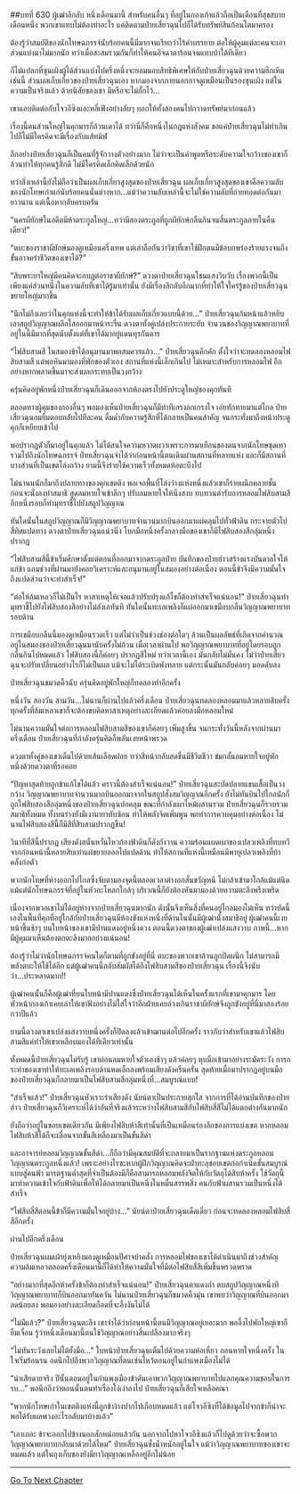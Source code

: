 ##บทที่ 630 ผู้เฒ่าลึกลับ
หนึ่งเดือนมานี้ สำหรับคนอื่นๆ ที่อยู่ในกองเก้าแล้วถือเป็นเดือนที่สุขสบายเดือนหนึ่ง พวกเขาแทบไม่ต้องทำอะไร แค่ติดตามป๋ายเสี่ยวฉุนไปก็ได้รับทรัพย์สินก้อนโตมาครอง

ต้องรู้ว่าสมบัติของนักโทษฉกรรจ์นับร้อยคนนี้มีมากจนเรียกว่าไร้คำบรรยาย ต่อให้ผู้คุมแต่ละคนจะเอาส่วนแบ่งมาไม่มากนัก ทว่าเมื่อสะสมรวมกันก็ทำให้คนอิจฉาตาร้อนจนแทบบ้าได้ทีเดียว

ก็ไม่แปลกที่ซุนเผิงผู้ได้ส่วนแบ่งไปครึ่งหนึ่งจะยอมมอบสิทธิพิเศษให้กับป๋ายเสี่ยวฉุนด้วยความฮึกเหิมเช่นนี้ ส่วนผลเก็บเกี่ยวของป๋ายเสี่ยวฉุนเอง หากมองจากภายนอกอาจดูเหมือนเป็นรองซุนเผิง แต่ในความเป็นจริงแล้ว ด้วยนิสัยของเขา มีหรือจะไม่กั๊กไว้...

เขาแอบติดต่อกับโจวอีซิงและหลี่เฟิงอย่างลับๆ บอกให้ทั้งสองคนไปกวาดทรัพย์มาก่อนแล้ว

เรื่องนี้คนส่วนใหญ่ในคุกมารก็ล้วนเดาได้ ทว่านี่ก็คือหนึ่งในกฎแห่งสังคม ขอแค่ป๋ายเสี่ยวฉุนไม่ทำเกินไปก็ไม่มีใครคิดจะมีเรื่องกับแส้ทมิฬ

อีกอย่างป๋ายเสี่ยวฉุนก็เป็นคนที่รู้จักวางตัวอย่างมาก ไม่ว่าจะเป็นคำพูดหรือระดับความใจกว้างของเขาก็ล้วนทำให้ทุกคนรู้สึกดี ไม่มีใครคิดเล็กคิดเล็กด้วยนัก

ทว่าสิ่งเหล่านี้ยังไม่ถือว่าเป็นผลเก็บเกี่ยวสูงสุดของป๋ายเสี่ยวฉุน ผลเก็บเกี่ยวสูงสุดของเขาคือความลับของนักโทษเก่าแก่นับร้อยคนนั่นต่างหาก...แม้ว่าความลับเหล่านี้จะไม่ใช่ความลับที่ถ่ายทอดต่อกันมายาวนาน แต่เนื้อหากลับครบครัน

“นครผียักษ์ในอดีตมีห้าตระกูลใหญ่...ทว่ามีสองตระกูลที่ถูกผียักษ์กลืนกินจนสิ้นตระกูลภายในคืนเดียว!”

“ตบะของราชาผียักษ์มองดูเหมือนครึ่งเทพ แต่เล่าลือกันว่าวิชาที่เขาใช้ฝึกตนมีข้อบกพร่องร้ายแรงจนถึงขั้นอาจคร่าชีวิตของเขาได้?”

“สิบพระยาใหญ่มีคนคิดจะกบฏต่อราชาผียักษ์?” ดวงตาป๋ายเสี่ยวฉุนโชนแสงวิบวับ เรื่องพวกนี้เป็นเพียงแค่ส่วนหนึ่งในความลับที่เขาได้รู้มาเท่านั้น ยังมีเรื่องลึกลับอีกมากที่ทำให้ใจใคร่รู้ของป๋ายเสี่ยวฉุนขยายใหญ่มากขึ้น

“นึกไม่ถึงเลยว่าในคุกแห่งนี้จะทำให้ข้าได้รับผลเก็บเกี่ยวแบบนี้ด้วย...” ป๋ายเสี่ยวฉุนก้มหน้าแล้วหยิบเอาสถูปวิญญาณผลึกใสออกมาหน้าระรื่น ดวงตาทั้งคู่เปล่งประกายระยับ จำนวนของวิญญาณพยาบาทที่อยู่ในนี้มีมากที่สุดนับตั้งแต่ที่เขาได้มาอยู่แดนทุรกันดาร

“ไฟสิบสามสี ในสมองข้าได้อนุมานมาพอสมควรแล้ว...” ป๋ายเสี่ยวฉุนคึกคัก ตั้งใจว่าจะทดลองหลอมไฟสิบสามสี แต่พอหันมามองที่พักของตัวเอง สถานที่แห่งนี้เล็กเกินไป ไม่เหมาะสำหรับการหลอมไฟ อีกอย่างหากพลาดขึ้นมาจะส่งผลกระทบเป็นวงกว้าง

ครุ่นคิดอยู่พักหนึ่งป๋ายเสี่ยวฉุนก็เดินออกจากห้องตรงไปยังประตูใหญ่ของคุกทันที

ตลอดทางผู้คุมของกองอื่นๆ พอมองเห็นป๋ายเสี่ยวฉุนก็มีท่าทีเกรงอกเกรงใจ เอ่ยทักทายมาแต่ไกล ป๋ายเสี่ยวฉุนอมยิ้มตอบกลับไปทีละคน ดื่มด่ำกับความรู้สึกที่ได้กลายเป็นคนสำคัญ จนกระทั่งมาถึงหน้าประตูคุกก็เหยียบเข้าไป

พอปรากฏตัวก็มาอยู่ในคุกแล้ว ไม่ได้สนใจความหวาดผวาเพราะการมาเยือนของตนจากนักโทษชุดเทารวมไปถึงนักโทษฉกรรจ์ ป๋ายเสี่ยวฉุนจำได้ว่าก่อนหน้านี้ตนเดินผ่านสถานที่หลายแห่ง และก็มีสถานที่บางส่วนที่เป็นเขตโล่งกว้าง ยามนี้จึงร่ายใช้ความเร็วทั้งหมดห้อตะบึงไป

ไม่นานนนักก็มาถึงปลายทางของคุกเขตติง พอเจอพื้นที่โล่งว่างแห่งหนึ่งแล้วเขาก็ร่ายผนึกหลายชั้น ก่อนจะนั่งลงทำสมาธิ สูดลมหายใจเข้าลึกๆ ปรับลมหายใจให้นิ่งสงบ ทบทวนตำรับการหลอมไฟสิบสามสีอีกหนึ่งรอบก็ทำมุทราชี้ไปยังสถูปวิญญาณ

ทันใดนั้นในสถูปวิญญาณก็มีวิญญาณพยาบาทจำนวนมากบินออกมาแผ่คลุมไปทั่วฟ้าดิน กระจายตัวไปสี่ทิศแปดทาง ดวงตาป๋ายเสี่ยวฉุนแน่วนิ่ง โบกมือหนึ่งครั้งกลางมือของเขาก็มีไฟสิบสองสีกลุ่มหนึ่งปรากฏ

“ไฟสิบสามสีนี้ข้าเริ่มศึกษาตั้งแต่ตอนที่ออกมาจากตระกูลป๋าย บันทึกของป๋ายฮ่าวสร้างแรงบันดาลใจให้แก่ข้า แถมช่วงที่ผ่านมายังคอยวิเคราะห์และอนุมานอยู่ในสมองอย่างต่อเนื่อง ตอนนี้ข้าจึงมีความมั่นใจถึงแปดส่วนว่าจะทำสำเร็จ!”

“ต่อให้ล้มเหลวก็ไม่เป็นไร หาสาเหตุให้เจอแล้วปรับปรุงแก้ไขก็ต้องทำสำเร็จแน่นอน!” ป๋ายเสี่ยวฉุนทำมุทราชี้ไปยังไฟสิบสองสีอย่างไม่ลังเลทันที ทันใดนั้นทะเลเพลิงก็แผ่ออกมาเขมือบกลืนวิญญาณพยาบาทรอบด้าน

การเขมือบกลืนนี้มองดูเหมือนรวดเร็ว แต่ไม่ว่าเป็นช่วงช่องต่อใดๆ ล้วนเป็นผลลัพธ์ที่เกิดจากคำนวณอยู่ในสมองของป๋ายเสี่ยวฉุนมานับครั้งไม่ถ้วน เมื่อเวลาผ่านไป พอวิญญาณพยาบาทที่อยู่โดยรอบถูกกลืนกินไปหมดแล้ว ไฟสิบสองนี้ก็ค่อยๆ ปรากฏสีใหม่ ทว่าเวลานี้เอง มันกลับไม่มั่นคง ไม่ว่าป๋ายเสี่ยวฉุนจะปรับเปลี่ยนอย่างไรก็ไม่เป็นผล แม้จะไม่ได้ระเบิดพังทลาย แต่กระนั้นมันกลับค่อยๆ มอดดับลง

ป๋ายเสี่ยวฉุนขมวดคิ้วฉับ ครุ่นคิดอยู่พักใหญ่ก็ทดลองทำอีกครั้ง

หนึ่งวัน สองวัน สามวัน...ไม่นานก็ผ่านไปแล้วครึ่งเดือน ป๋ายเสี่ยวฉุนทดลองหลอมมาแล้วหลายสิบครั้ง ทุกครั้งที่ล้มเหลวเขาก็จะต้องขบคิดหาสาเหตุอย่างละเอียดแล้วค่อยลงมือหลอมใหม่

ไม่นานความมั่นใจต่อการหลอมไฟสิบสามสีของเขาก็ค่อยๆ เพิ่มสูงขึ้น จนกระทั่งวันนี้หลังจากผ่านมาครึ่งเดือน ป๋ายเสี่ยวฉุนที่กำลังครุ่นคิดก็พลันเงยหน้าพรวด

ดวงตาทั้งคู่ของเขาเต็มไปด้วยเส้นเลือดฝอย ทว่าสีหน้ากลับสดชื่นมีชีวิตชีวา ข่มกลั้นลมหายใจอยู่พักหนึ่งด้วยดวงตาที่รอคอย

“ปัญหาสุดท้ายถูกข้าแก้ไขได้แล้ว คราวนี้ต้องสำเร็จแน่นอน!” ป๋ายเสี่ยวฉุนสะบัดปลายแขนเสื้อเป็นวงกว้าง วิญญาณพยาบาทจำนวนมากบินออกมาจากในสถูปสั่งสมวิญญาณอีกครั้ง ยังไม่ทันบินไปไกลนักก็ถูกไฟสิบสองสีกลุ่มหนึ่งของป๋ายเสี่ยวฉุนปกคลุม ขณะที่กำลังเผาไหม้ผสานรวม ป๋ายเสี่ยวฉุนก็รวบรวมสมาธิทั้งหมด ทั้งบนร่างยังมีเงามายาทับซ้อน ทำให้พลังจิตเพิ่มพูน พอทำการควบคุมอย่างต่อเนื่อง ไม่นานไฟสิบสองสีนี้ก็มีสีที่สิบสามปรากฏขึ้น!

วินาทีที่สีนี้ปรากฏ เสียงดังสนั่นหวั่นไหวก้องฟ้าดินก็ดังกังวาน ความร้อนแผดเผาของเปลวเพลิงที่ทบทวีจากก่อนหน้านี้หลายสิบเท่าแผ่ขยายออกไปแปดด้าน ทำให้สถานที่แห่งนี้เหมือนมีพายุเปลวเพลิงที่บ้าคลั่งก่อตัว

พวกนักโทษที่ห่างออกไปไกลซึ่งจับตามองจุดนี้ตลอดเวลาต่างอกสั่นขวัญหนี ไม่กล้าเข้ามาใกล้แม้แต่นิด แม้แต่นักโทษฉกรรจ์ที่อยู่ในหัวกะโหลกใกล้ๆ บริเวณนี้ก็ยังต้องหันมามองด้วยความตะลึงพรึงเพริด

เนื่องจากพวกเขาไม่ได้อยู่ห่างจากป๋ายเสี่ยวฉุนมากนัก ดังนั้นจึงเห็นสิ่งที่คนอยู่ไกลมองไม่เห็น ทว่าบัดนี้เองในพื้นที่คุกที่อยู่ใกล้กับป๋ายเสี่ยวฉุนมีห้องขังแห่งหนึ่งที่ด้านในนั้นมีผู้เฒ่านั่งสมาธิอยู่ ผู้เฒ่าคนนี้เงยหน้าขึ้นช้าๆ บนใบหน้าของเขามีปานแดงอยู่หนึ่งดวง ตอนนี้ดวงตาของผู้เฒ่าเปล่งแสงวาบ ภาพนี้...หากมีผู้คุมมาเห็นต้องตกตะลึงมากอย่างแน่นอน!

ต้องรู้ว่าไม่ว่านักโทษฉกรรจ์คนใดก็ตามที่ถูกขังอยู่ที่นี่ ตบะของพวกเขาล้วนถูกปิดผนึก ไม่สามารถมีพลังตบะให้ใช้ได้อีก แต่ผู้เฒ่าคนนี้กลับสัมผัสได้ถึงไฟสิบสามสีของป๋ายเสี่ยวฉุน เรื่องนี้จึงนับว่า...ประหลาดมาก!!

ผู้เฒ่าคนนั้นก็คือผู้เฒ่าที่บนใบหน้ามีปานแดงซึ่งป๋ายเสี่ยวฉุนได้เห็นในครั้งแรกที่เขามาคุกมาร โดยหัวหน้ากองเก้าเคยเล่าให้เขาฟังอย่างไม่ใส่ใจว่าอีกฝ่ายเคยล่วงเกินราชาผียักษ์จึงถูกขังอยู่ที่นี่มาสองร้อยกว่าปีแล้ว

ยามนี้ดวงตาเขาเปล่งแสงวาบหนึ่งครั้งก็ปิดลงแล้วเข้าฌานต่อไปอีกครั้ง ราวกับว่าสำหรับเขาแล้วไฟสิบสามสีแค่ทำให้เขาเหลือบมองได้ทีเดียวเท่านั้น

ทั้งหมดนี้ป๋ายเสี่ยวฉุนไม่รับรู้ เขาผ่อนลมหายใจตัวเองช้าๆ แล้วค่อยๆ หุบมือเข้ามาอย่างระมัดระวัง การกระทำของเขาทำให้ทะเลเพลิงรอบด้านหดเล็กลงพร้อมเสียงดังครืนครั่น สุดท้ายเมื่อมาปรากฏอยู่บนมือของป๋ายเสี่ยวฉุนก็กลายมาเป็นไฟสิบสามสีกลุ่มหนึ่งที่...สมบูรณ์แบบ!

“สำเร็จแล้ว!” ป๋ายเสี่ยวฉุนหัวเราะร่าเสียงดัง นัยน์ตาเป็นประกายสุกใส จากการที่ได้อ่านบันทึกของป๋ายฮ่าว ป๋ายเสี่ยวฉุนก็วิเคราะห์ได้ว่าอันที่จริงแล้วระหว่างไฟสิบสามสีกับไฟสิบสี่สีไม่ได้แตกต่างกันมากนัก

ยังถือว่าอยู่ในขอบเขตเดียวกัน มีเพียงไฟสิบห้าสีเท่านั้นที่เป็นเหมือนร่องลึกของการแบ่งเขต หากหลอมไฟสิบห้าสีได้ก็จะเลื่อนจากขั้นสีเหลืองมาเป็นขั้นสีดำ

และอาจารย์หลอมวิญญาณขั้นสีดำ...ก็ถือว่ามีคุณสมบัติที่จะกลายมาเป็นรากฐานแห่งตระกูลหลอมวิญญาณตระกูลหนึ่งแล้ว! เพราะอย่างไรซะหากผู้ฝึกวิญญาณคิดจะฝ่าทะลุขอบเขตก่อกำเนิดขั้นสมบูรณ์แบบสู่คนฟ้า มารตฐานต่ำสุดที่จำเป็นต้องมีก็คือสามารถหลอมพลังจิตให้กับวัตถุได้สิบห้าครั้ง ใช้วัตถุนี้มาทำความเข้าใจกับฟ้าดินเพื่อให้ได้กลายมาเป็นหนึ่งในหมื่นสรรพสิ่ง คนกับฟ้าผสานรวมเป็นหนึ่งได้สำเร็จ

“ไฟสิบสี่สีตอนนี้ข้าก็มีความมั่นใจอยู่บ้าง...” นัยน์ตาป๋ายเสี่ยวฉุนเด็ดเดี่ยว ก่อนจะทดลองหลอมไฟสิบสี่สีอีกครั้ง

ผ่านไปอีกครึ่งเดือน

ป๋ายเสี่ยวฉุนผมเผ้ายุ่งเหยิงมองดูเหมือนปีศาจบ้าคลั่ง การหลอมไฟของเขาได้ดำเนินมาถึงช่วงสำคัญ ความล้มเหลวตลอดครึ่งเดือนมานี้ก็ได้ทำให้ความมั่นใจที่มีต่อไฟสิบสี่สีเพิ่มขึ้นพรวดพราด

“อย่างมากที่สุดอีกห้าครั้งข้าก็ต้องทำสำเร็จแน่นอน!” ป๋ายเสี่ยวฉุนตาแดงก่ำ ตบสถูปวิญญาณหนึ่งทีวิญญาณพยาบาทก็บินออกมาทันควัน ไม่นานป๋ายเสี่ยวฉุนก็ขมวดคิ้วมุ่น เขาพบว่าวิญญาณที่บินออกมาลดน้อยลง พอมองอย่างละเอียดก็อดที่จะอึ้งงันไม่ได้

“ไม่มีแล้ว?” ป๋ายเสี่ยวฉุนตะลึง เขาจำได้ว่าก่อนหน้านี้ตนมีวิญญาณอยู่เยอะมาก พออึ้งไปพักใหญ่เขาก็ยิ้มเจื่อน รู้ว่าหนึ่งเดือนมานี้ตนใช้วิญญาณอย่างสิ้นเปลืองมากจริงๆ

“ไม่ทันระวังเลยไม่ได้ยั้งมือ...” ใบหน้าป๋ายเสี่ยวฉุนเต็มไปด้วยความห่อเหี่ยว ถอนหายใจหนึ่งครั้ง ในใจเริ่มร้อนรน อดนึกไปถึงพวกวิญญาณที่ตนเซ่นไหว้ตอนอยู่ในกำแพงเมืองไม่ได้

“น่าเสียดายจริง ปีนั้นตอนอยู่ในกำแพงเมืองข้าดันเอาพวกวิญญาณพยาบาทไปแลกคุณความชอบในการรบ...” พอนึกถึงว่าตอนนั้นตนทำเรื่องโง่เง่าลงไป ป๋ายเสี่ยวฉุนก็เสียใจเหลือคณา

“พวกนักโทษเก่าในเขตติงแห่งนี้ถูกข้าง้างปากไปเกือบหมดแล้ว แต่โจวอีซิงที่ได้ข้อมูลไปจากข้าก็น่าจะพอได้รับผลพวงอะไรกลับมาบ้างแล้ว”

“เอาเถอะ ข้าจะออกไปข้างนอกสักหน่อยแล้วกัน นอกจากไปหาโจวอีซิงแล้วก็ไปดูด้วยว่าจะซื้อพวกวิญญาณพยาบาทกลับมาด้วยได้ไหม” ป๋ายเสี่ยวฉุนชั่งน้ำหนักอยู่ในใจ แม้ว่าวิญญาณพยาบาทของเขาจะหมดแล้ว แต่ในถุงเก็บของยังมียาวิญญาณเหลืออยู่อีกไม่น้อย


------


[Go To Next Chapter]( ./68.md)